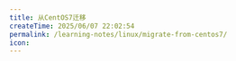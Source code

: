 ```yaml
---
title: 从CentOS7迁移
createTime: 2025/06/07 22:02:54
permalink: /learning-notes/linux/migrate-from-centos7/
icon: 
---
```

